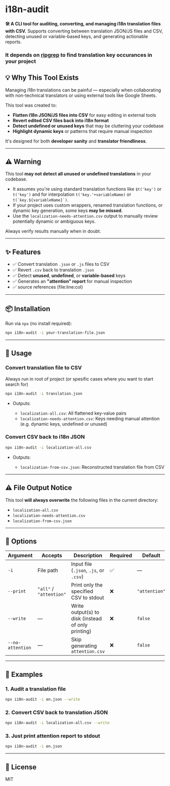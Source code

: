 # i18n-audit

**🛠️ A CLI tool for auditing, converting, and managing i18n translation files with CSV.**
Supports converting between translation JSON/JS files and CSV, detecting unused or variable-based keys, and generating actionable reports.

### It depends on [ripgrep](https://github.com/BurntSushi/ripgrep) to find translation key occurances in your project

## 💡 Why This Tool Exists

Managing i18n translations can be painful — especially when collaborating with non-technical translators or using external tools like Google Sheets.

This tool was created to:

- **Flatten i18n JSON/JS files into CSV** for easy editing in external tools
- **Revert edited CSV files back into i18n format**
- **Detect undefined or unused keys** that may be cluttering your codebase
- **Highlight dynamic keys** or patterns that require manual inspection

It's designed for both **developer sanity** and **translator friendliness**.

---

## ⚠️ Warning

This tool **may not detect all unused or undefined translations** in your codebase.

- It assumes you're using standard translation functions like `$t('key')` or `t('key')` and for interpolation `t('key.'+variableName)` or ``t(`key.${variableName}`)``.
- If your project uses custom wrappers, renamed translation functions, or dynamic key generation, some keys **may be missed**.
- Use the `localization-needs-attention.csv` output to manually review potentially dynamic or ambiguous keys.

Always verify results manually when in doubt.

---

## ✨ Features

- ✅ Convert translation `.json` or `.js` files to CSV
- ✅ Revert `.csv` back to translation `.json`
- ✅ Detect **unused**, **undefined**, or **variable-based** keys
- ✅ Generates an **"attention" report** for manual inspection
- ✅ source references (file\:line\:col)

---

## 📦 Installation

Run via `npx` (no install required):

```bash
npx i18n-audit -i your-translation-file.json
```

---

## 🚀 Usage

### Convert translation file to CSV

Always run in root of project (or spesific cases where you want to start search for)

```bash
npx i18n-audit -i translation.json
```

- Outputs:

  - `localization-all.csv`: All flattened key-value pairs
  - `localization-needs-attention.csv`: Keys needing manual attention (e.g. dynamic keys, undefined or unused)

### Convert CSV back to i18n JSON

```bash
npx i18n-audit -i localization-all.csv
```

- Outputs:

  - `localization-from-csv.json`: Reconstructed translation file from CSV

---

## ⚠️ File Output Notice

This tool **will always overwrite** the following files in the current directory:

- `localization-all.csv`
- `localization-needs-attention.csv`
- `localization-from-csv.json`

---

## 🧩 Options

| Argument         | Accepts                 | Description                                        | Required | Default       |
| ---------------- | ----------------------- | -------------------------------------------------- | -------- | ------------- |
| `-i`             | File path               | Input file (`.json`, `.js`, or `.csv`)             | ✅       | —             |
| `--print`        | `"all"` / `"attention"` | Print only the specified CSV to stdout             | ❌       | `"attention"` |
| `--write`        | —                       | Write output(s) to disk (instead of only printing) | ❌       | `false`       |
| `--no-attention` | —                       | Skip generating `attention.csv`                    | ❌       | `false`       |

---

## 📌 Examples

### 1. Audit a translation file

```bash
npx i18n-audit -i en.json --write
```

### 2. Convert CSV back to translation JSON

```bash
npx i18n-audit -i localization-all.csv --write
```

### 3. Just print attention report to stdout

```bash
npx i18n-audit -i en.json
```

---

## 📄 License

MIT
